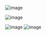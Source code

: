 ![image](https://github.com/V1127/Spotify-Clone/assets/111186746/51a800af-81a9-4864-a151-b159a3252faa)

![image](https://github.com/V1127/Spotify-Clone/assets/111186746/842bf673-1307-4e1d-bb2b-490f680b0cad)

![image](https://github.com/V1127/Spotify-Clone/assets/111186746/42564785-9a00-4d59-ba4e-73b558859f7b)
![image](https://github.com/V1127/Spotify-Clone/assets/111186746/a475abbc-5ecd-42d6-8b62-3e072549b062)
